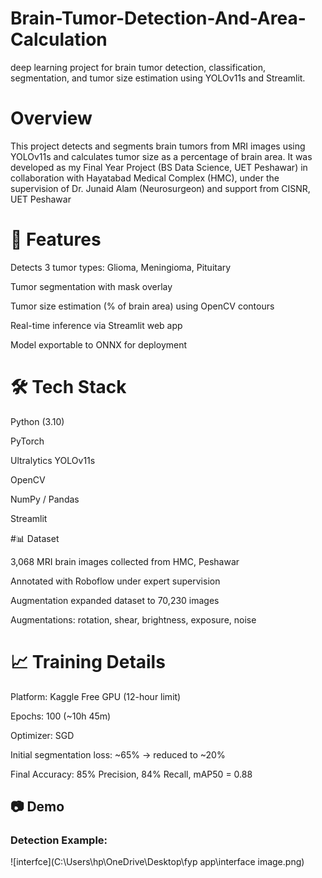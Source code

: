 # Brain-Tumor-Detection-And-Area-Calculation

deep learning project for brain tumor detection, classification, segmentation, and tumor size estimation using YOLOv11s and Streamlit.

# Overview
This project detects and segments brain tumors from MRI images using YOLOv11s and calculates tumor size as a percentage of brain area.
It was developed as my Final Year Project (BS Data Science, UET Peshawar) in collaboration with Hayatabad Medical Complex (HMC), under the supervision of Dr. Junaid Alam (Neurosurgeon) and support from CISNR, UET Peshawar

# 🚀 Features

Detects 3 tumor types: Glioma, Meningioma, Pituitary

Tumor segmentation with mask overlay

Tumor size estimation (% of brain area) using OpenCV contours

Real-time inference via Streamlit web app

Model exportable to ONNX for deployment

# 🛠️ Tech Stack
Python (3.10)

PyTorch

Ultralytics YOLOv11s

OpenCV

NumPy / Pandas

Streamlit

#📊 Dataset

3,068 MRI brain images collected from HMC, Peshawar

Annotated with Roboflow under expert supervision

Augmentation expanded dataset to 70,230 images

Augmentations: rotation, shear, brightness, exposure, noise

# 📈 Training Details

Platform: Kaggle Free GPU (12-hour limit)

Epochs: 100 (~10h 45m)

Optimizer: SGD

Initial segmentation loss: ~65% → reduced to ~20%

Final Accuracy: 85% Precision, 84% Recall, mAP50 = 0.88 

## 📷 Demo

### Detection Example:
![interfce](C:\Users\hp\OneDrive\Desktop\fyp app\interface image.png)


